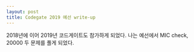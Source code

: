```yaml
---
layout: post
title: Codegate 2019 예선 write-up
---
```


2018년에 이어 2019년 코드게이트도 참가하게 되었다. 
나는 예선에서 MIC check, 20000 두 문제를 풀게 되었다.

